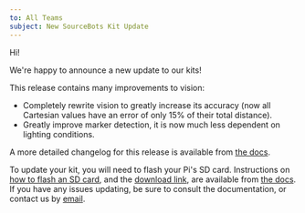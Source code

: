 ```yaml
---
to: All Teams
subject: New SourceBots Kit Update
---
```


Hi!

We're happy to announce a new update to our kits!

This release contains many improvements to vision:
- Completely rewrite vision to greatly increase its accuracy (now all Cartesian values have an error of only 15% of their total distance).
- Greatly improve marker detection, it is now much less dependent on lighting conditions.

A more detailed changelog for this release is available from [the docs][dl-link].

To update your kit, you will need to flash your Pi's SD card. Instructions on [how to flash an SD card][sd-card-flashing], and the [download link][dl-link], are available from [the docs][updating-pi]. If you have any issues updating, be sure to consult the documentation, or contact us by [email][techsupport].

[sd-card-flashing]: https://docs.sourcebots.co.uk/kit/pi/sd-card/
[dl-link]: https://docs.sourcebots.co.uk/updates/2018-02/
[updating-pi]: https://docs.sourcebots.co.uk/kit/pi/#updating-your-pi
[techsupport]: mailto:techsupport@sourcebots.co.uk
